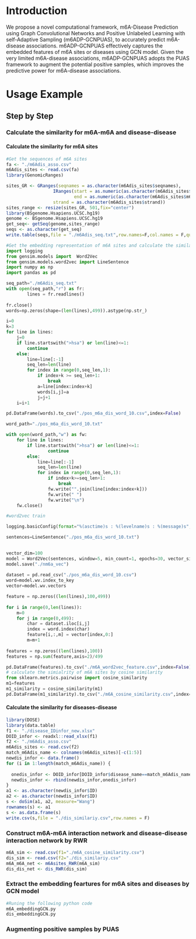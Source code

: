 # Introduction
We propose a novel computational framework, m6A-Disease Prediction using Graph Convolutional Networks and Positive Unlabeled Learning with self-Adaptive Sampling (m6ADP-GCNPUAS), to accurately predict m6A-disease associations. m6ADP-GCNPUAS effectively captures the embedded features of 
m6A sites or diseases using GCN model. Given the very limited m6A-disease associations, m6ADP-GCNPUAS adopts the PUAS framework to augment the potential positive samples, which improves the predictive power for m6A-disease associations.
# Usage Example
## Step by Step 
### Calculate the similarity for m6A-m6A and disease-disease
#### Calculate the similarity for m6A sites

```r
#Get the sequences of m6A sites
fa <- "./m6Adis_asso.csv"
m6Adis_sites <- read.csv(fa)
library(GenomicRanges)

sites_GR <- GRanges(seqnames = as.character(m6Adis_sites$seqnames),
                  IRanges(start = as.numeric(as.character(m6Adis_sites$m6A_site)),
                          end = as.numeric(as.character(m6Adis_sites$m6A_site))),
                  strand = as.character(m6Adis_sites$strand))
sites_range <- resize(sites_GR, 501,fix="center")
library(BSgenome.Hsapiens.UCSC.hg19)
genome <- BSgenome.Hsapiens.UCSC.hg19
get_seq<- getSeq(genome,sites_range)
seqs <- as.character(get_seq)
write.table(seqs,file = "./m6Adis_seq.txt",row.names=F,col.names = F,quote=F)
```

```python
#Get the embedding representation of m6A sites and calculate the similarity between m6A sites
import logging
from gensim.models import  Word2Vec
from gensim.models.word2vec import LineSentence
import numpy as np
import pandas as pd

seq_path="./m6Adis_seq.txt"
with open(seq_path,"r") as fr:
        lines = fr.readlines()
        
fr.close()
words=np.zeros(shape=(len(lines),499)).astype(np.str_)

i=0
k=3
for line in lines:
    j=0
    if line.startswith(">hsa") or len(line)<=1:
        continue
    else:
        line=line[:-1]
        seq_len=len(line)
        for index in range(0,seq_len,1):
            if index+k >= seq_len+1:
                break
            a=line[index:index+k]
            words[i,j]=a
            j=j+1
    i=i+1

pd.DataFrame(words).to_csv("./pos_m6a_dis_word_10.csv",index=False)

word_path="./pos_m6a_dis_word_10.txt"

with open(word_path,"w") as fw:
    for line in lines:
        if line.startswith(">hsa") or len(line)<=1:
                continue
        else:
            line=line[:-1]
            seq_len=len(line)
            for index in range(0,seq_len,1):
                if index+k>=seq_len+1:
                    break
                fw.write("".join(line[index:index+k]))
                fw.write(" ")
                fw.write("\n")
    fw.close()

#word2vec train

logging.basicConfig(format="%(asctime)s : %(levelname)s : %(message)s",level=logging.INFO)

sentences=LineSentence("./pos_m6a_dis_word_10.txt")

    
vector_dim=100
model = Word2Vec(sentences, window=5, min_count=1, epochs=30, vector_size=vector_dim)
model.save("./nm6a_vec")
    
dataset = pd.read_csv("./pos_m6a_dis_word_10.csv")
word=model.wv.index_to_key
vector=model.wv.vectors

feature = np.zeros((len(lines),100,499))
    
for i in range(0,len(lines)):
    m=0        
    for j in range(0,499):
        char = dataset.iloc[i,j]
        index = word.index(char)
        feature[i,:,m] = vector[index,0:]
        m=m+1
        
features = np.zeros((len(lines),100))
features = np.sum(feature,axis=2)/499

pd.DataFrame(features).to_csv("./m6A_word2vec_feature.csv",index=False)
# calculate the simialrity of m6A sites by cosine similarity
from sklearn.metrics.pairwise import cosine_similarity
m1=features
m1_similarity = cosine_similarity(m1)
pd.DataFrame(m1_similarity).to_csv("./m6A_cosine_similarity.csv",index=False)
```
#### Calculate the similarity for diseases-disease
```r
library(DOSE)
library(data.table)
f1 <- "./disease_IDinfor_new.xlsx"
DOID_infor <- readxl::read_xlsx(f1)
f2 <- "./m6Adis_asso.csv"
m6Adis_sites <- read.csv(f2)
match_m6Adis_name <- colnames(m6Adis_sites)[-c(1:5)]
newdis_infor <- data.frame()
for (i in 1:length(match_m6Adis_name)) {
  
  onedis_infor <- DOID_infor[DOID_infor$disease_name==match_m6Adis_name[i],]
  newdis_infor <- rbind(newdis_infor,onedis_infor)
}
a1 <- as.character(newdis_infor$ID)
a2 <- as.character(newdis_infor$ID)
s <- doSim(a1, a2, measure="Wang")
rownames(s) <- a1
s <- as.data.frame(s)
write.csv(s,file = "./dis_similariy.csv",row.names = F)
```
### Construct m6A-m6A interaction network and disease-disease interaction network by RWR

```r
m6A_sim <- read.csv(f1="./m6A_cosine_similarity.csv")
dis_sim <- read.csv(f2="./dis_similariy.csv"
m6A_m6A_net <- m6Asites_RWR(m6A_sim)
dis_dis_net <- dis_RWR(dis_sim)
```
### Extract the embedding feartures for m6A sites and diseases by GCN model

```python
#Runing the following python code
m6A_embeddingGCN.py
dis_embeddingGCN.py
```
### Augmenting positive samples by PUAS
